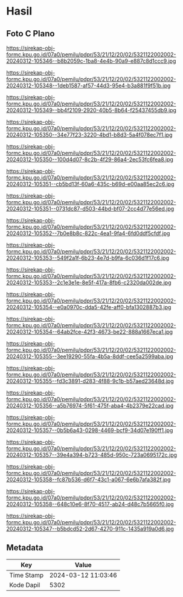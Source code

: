 # Hasil

## Foto C Plano

https://sirekap-obj-formc.kpu.go.id/07a0/pemilu/pdpr/53/21/12/20/02/5321122002002-20240312-105346--b8b2059c-1ba8-4e4b-90a9-e887c8d1ccc9.jpg

https://sirekap-obj-formc.kpu.go.id/07a0/pemilu/pdpr/53/21/12/20/02/5321122002002-20240312-105348--1deb1587-af57-44d3-95e4-b3a881f9f51b.jpg

https://sirekap-obj-formc.kpu.go.id/07a0/pemilu/pdpr/53/21/12/20/02/5321122002002-20240312-105349--bb4f2109-2920-40b5-8b64-f25437455db9.jpg

https://sirekap-obj-formc.kpu.go.id/07a0/pemilu/pdpr/53/21/12/20/02/5321122002002-20240312-105350--34e77f23-3220-4bd1-b8d3-5a4f078ec7f1.jpg

https://sirekap-obj-formc.kpu.go.id/07a0/pemilu/pdpr/53/21/12/20/02/5321122002002-20240312-105350--100d4d07-8c2b-4f29-86a4-2ec53fc6fea8.jpg

https://sirekap-obj-formc.kpu.go.id/07a0/pemilu/pdpr/53/21/12/20/02/5321122002002-20240312-105351--cb5bd13f-60a6-435c-b69d-e00aa85ec2c6.jpg

https://sirekap-obj-formc.kpu.go.id/07a0/pemilu/pdpr/53/21/12/20/02/5321122002002-20240312-105351--0731dc87-d503-44bd-bf07-2cc4d77e56ed.jpg

https://sirekap-obj-formc.kpu.go.id/07a0/pemilu/pdpr/53/21/12/20/02/5321122002002-20240312-105352--7b0e8b8c-822c-4ea1-9fa4-6fd0ddf5cfdf.jpg

https://sirekap-obj-formc.kpu.go.id/07a0/pemilu/pdpr/53/21/12/20/02/5321122002002-20240312-105353--549f2a1f-6b23-4e7d-b9fa-6c036d1f17c6.jpg

https://sirekap-obj-formc.kpu.go.id/07a0/pemilu/pdpr/53/21/12/20/02/5321122002002-20240312-105353--2c1e3e1e-8e5f-417a-8fb6-c2320da002de.jpg

https://sirekap-obj-formc.kpu.go.id/07a0/pemilu/pdpr/53/21/12/20/02/5321122002002-20240312-105354--e0a0970c-dda5-42fe-aff0-bfa1302887b3.jpg

https://sirekap-obj-formc.kpu.go.id/07a0/pemilu/pdpr/53/21/12/20/02/5321122002002-20240312-105354--64ab2fce-42f3-4673-be22-888a1667eca1.jpg

https://sirekap-obj-formc.kpu.go.id/07a0/pemilu/pdpr/53/21/12/20/02/5321122002002-20240312-105355--3ee19290-55fa-4b5a-8ddf-cee5a2599aba.jpg

https://sirekap-obj-formc.kpu.go.id/07a0/pemilu/pdpr/53/21/12/20/02/5321122002002-20240312-105355--fd3c3891-d283-4f88-9c1b-b57aed23648d.jpg

https://sirekap-obj-formc.kpu.go.id/07a0/pemilu/pdpr/53/21/12/20/02/5321122002002-20240312-105356--a5b76974-5f61-475f-aba4-4b2379e22cad.jpg

https://sirekap-obj-formc.kpu.go.id/07a0/pemilu/pdpr/53/21/12/20/02/5321122002002-20240312-105357--0b5b6a43-0298-4469-bcf9-34d07e190ff1.jpg

https://sirekap-obj-formc.kpu.go.id/07a0/pemilu/pdpr/53/21/12/20/02/5321122002002-20240312-105357--39e4a394-b723-485d-950c-723a0695172c.jpg

https://sirekap-obj-formc.kpu.go.id/07a0/pemilu/pdpr/53/21/12/20/02/5321122002002-20240312-105358--fc87b536-d6f7-43c1-a067-6e6b7afa382f.jpg

https://sirekap-obj-formc.kpu.go.id/07a0/pemilu/pdpr/53/21/12/20/02/5321122002002-20240312-105358--648c10e6-8f70-4517-ab24-d48c7b5665f0.jpg

https://sirekap-obj-formc.kpu.go.id/07a0/pemilu/pdpr/53/21/12/20/02/5321122002002-20240312-105347--b5bdcd52-2d67-4270-911c-1435a919a0d6.jpg


## Metadata

| Key        | Value               |
| ---------- | ------------------- |
| Time Stamp | 2024-03-12 11:03:46 |
| Kode Dapil | 5302                |



